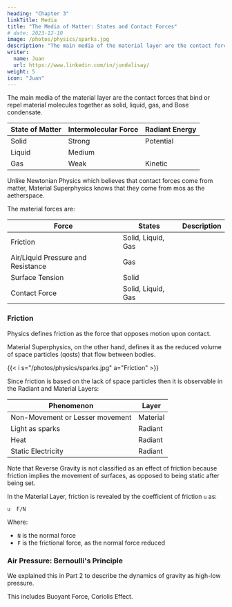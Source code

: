 ```yaml
---
heading: "Chapter 3"
linkTitle: Media
title: "The Media of Matter: States and Contact Forces"
# date: 2023-12-10
image: /photos/physics/sparks.jpg
description: "The main media of the material layer are the contact forces that bind material molecules together as solid, liquid, gas"
writer:
  name: Juan
  url: https://www.linkedin.com/in/jundalisay/
weight: 5
icon: "Juan"
---
```



The main media of the material layer are the contact forces that bind or repel material molecules together as solid, liquid, gas, and Bose condensate.

State of Matter | Intermolecular Force | Radiant Energy
--- | --- | ---
Solid | Strong | Potential
Liquid | Medium | 
Gas | Weak | Kinetic


Unlike Newtonian Physics which believes that contact forces come from matter, Material Superphysics knows that they come from mos as the aetherspace. 

 

<!-- This leads to the concepts of pressure such as air pressure and hydraulic pressure.  -->


The material forces are:

Force | States | Description 
--- | --- | ---
Friction | Solid, Liquid, Gas |  
Air/Liquid Pressure and Resistance | Gas | 
Surface Tension | Solid | 
Contact Force | Solid, Liquid, Gas |



### Friction

Physics defines friction as the force that opposes motion upon contact.

Material Superphysics, on the other hand, defines it as the reduced volume of space particles (qosts) that flow between bodies.  


{{< i s="/photos/physics/sparks.jpg" a="Friction" >}}

Since friction is based on the lack of space particles then it is observable in the Radiant and Material Layers:

Phenomenon | Layer
--- | --- 
Non-Movement or Lesser movement | Material
Light as sparks | Radiant
Heat | Radiant
Static Electricity | Radiant 

Note that Reverse Gravity is not classified as an effect of friction because friction implies the movement of surfaces, as opposed to being static after being set. 

In the Material Layer, friction is revealed by the coefficient of friction `u` as:

```
u  F/N
``` 

Where:
- `N` is the normal force
- `F` is the frictional force, as the normal force reduced 



### Air Pressure: Bernoulli's Principle

We explained this in Part 2 to describe the dynamics of gravity as high-low pressure. 

This includes Buoyant Force, Coriolis Effect. 

<!-- The medium of matter is not the gluon, but the aetherspace which connects 2 or more quark particles together, according to Cartesian Relationality.

### Classical Media: Contact Forces -->

